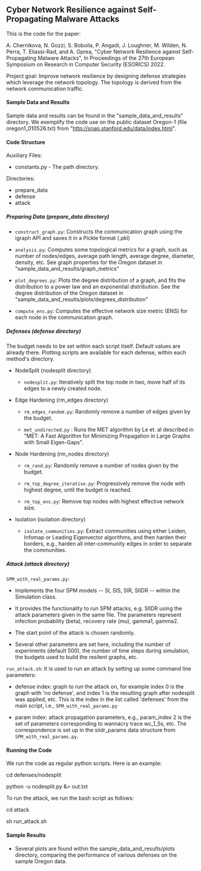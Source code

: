 ## Cyber Network Resilience against Self-Propagating Malware Attacks

This is the code for the paper: 

A. Chernikova, N. Gozzi, S. Boboila, P. Angadi, J. Loughner, M. Wilden, N. Perra, T. Eliassi-Rad, and A. Oprea, "Cyber Network Resilience against Self-Propagating Malware Attacks", In Proceedings of the 27th European Symposium on Research in Computer Security (ESORICS) 2022.

Project goal: Improve network resilience by designing defense strategies which leverage the network topology. The topology is  derived from the network communication traffic.

#### Sample Data and Results

Sample data and results can be found in the "sample_data_and_results" directory. We exemplify the code use on the public dataset Oregon-1 (file oregon1_010526.txt) from "http://snap.stanford.edu/data/index.html".


#### Code Structure

Auxiliary Files:

* constants.py - The path directory.

Directories:

* prepare_data
* defense
* attack

##### Preparing Data (prepare_data directory)

* `construct_graph.py`: Constructs the communication graph using the igraph API and saves it in a Pickle format (.pkl)

* `analysis.py`: Computes some topological metrics for a graph, such as number of nodes/edges, average path length, average degree, diameter, density, etc. See graph properties for the Oregon dataset in "sample_data_and_results/graph_metrics"

* `plot_degrees.py`: Plots the degree distribution of a graph, and fits the distribution to a power law and an exponential distribution. See the degree distribution of the Oregon dataset in "sample_data_and_results/plots/degrees_distribution"

* `compute_ens.py`: Computes the effective network size metric (ENS) for each node in the communication graph. 

##### Defenses (defense directory)

The budget needs to be set within each script itself. Default values are already there.
Plotting scripts are available for each defense, within each method's directory.

* NodeSplit (nodesplit directory)

  * `nodesplit.py`: Iteratively split the top node in two, move half of its edges to a newly created node. 

* Edge Hardening (rm_edges directory)

  * `rm_edges_random.py`: Randomly remove a number of edges given by the budget.

  * `met_undirected.py` : Runs the MET algorithm by Le et. al described in "MET: A Fast Algorithm for Minimizing Propagation in Large Graphs with Small Eigen-Gaps".

* Node Hardening (rm_nodes directory)

  * `rm_rand.py`: Randomly remove a number of nodes given by the budget. 

  * `rm_top_degree_iterative.py`: Progressively remove the node with highest degree, until the budget is reached.

  * `rm_top_ens.py`: Remove top nodes with highest effective network size. 
  
* Isolation (isolation directory)

  * `isolate_communities.py`: Extract communities using either Leiden, Infomap or Leading Eigenvector algorithms, and then harden their borders, e.g., harden all inter-community edges in order to separate the communities.


##### Attack (attack directory)

`SPM_with_real_params.py`: 
  * Implements the four SPM models -- SI, SIS, SIR, SIIDR -- within the Simulation class.
 
  * It provides the functionality to run SPM attacks, e.g. SIIDR using the attack parameters given in the same file. The parameters represent infection probability (beta), recovery rate (mu), gamma1, gamma2. 

  * The start point of the attack is chosen randomly. 

  * Several other parameters are set here, including the number of experiments (default 500), the number of time steps during simulation, the budgets used to build the resilent graphs, etc. 

`run_attack.sh`: It is used to run an attack by setting up some command  line parameters:  
  * defense index: graph to run the attack on, for example index 0 is  the graph with 'no defense', and index 1 is the resulting graph after nodesplit was applied, etc. This is the index in the list called 'defenses' from the main script, i.e., `SPM_with_real_params.py`
  
  * param index: attack propagation parameters, e.g., param_index 2 is the set of parameters corresponding to wannacry trace wc_1_5s, etc. The correspondence is set up in the siidr_params data structure from `SPM_with_real_params.py`.


#### Running the Code

We run the code as regular python scripts. Here is an example:

cd defenses/nodesplit

python -u nodesplit.py &> out.txt 

To run the attack, we run the bash script as follows:

cd attack

sh run_attack.sh


#### Sample Results

* Several plots are found within the sample_data_and_results/plots directory, comparing the performance of various defenses on the sample Oregon data.



